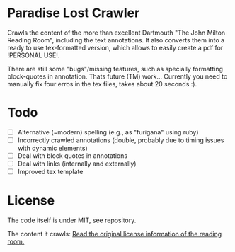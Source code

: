 # Paradise Lost Crawler

Crawls the content of the more than excellent Dartmouth "The John Milton Reading Room", including the text annotations.
It also converts them into a ready to use tex-formatted version, which allows to easily create a pdf for !PERSONAL USE!.

There are still some "bugs"/missing features, such as specially formatting block-quotes in annotation. Thats future (TM) work...
Currently you need to manually fix four erros in the tex files, takes about 20 seconds :).

# Todo
- [ ] Alternative (=modern) spelling (e.g., as "furigana" using ruby)
- [ ] Incorrectly crawled annotations (double, probably due to timing issues with dynamic elements)
- [ ] Deal with block quotes in annotations
- [ ] Deal with links (internally and externally)
- [ ] Improved tex template

# License
The code itself is under MIT, see repository.

The content it crawls:
[Read the original license information of the reading room.](https://www.dartmouth.edu/~milton/reading_room/copyrights/text.shtml)
